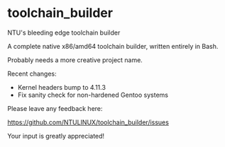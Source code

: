 # toolchain_builder
NTU's bleeding edge toolchain builder

A complete native x86/amd64 toolchain builder,
written entirely in Bash.

Probably needs a more creative project name.

Recent changes:
* Kernel headers bump to 4.11.3
* Fix sanity check for non-hardened Gentoo systems

Please leave any feedback here:

https://github.com/NTULINUX/toolchain_builder/issues

Your input is greatly appreciated!
